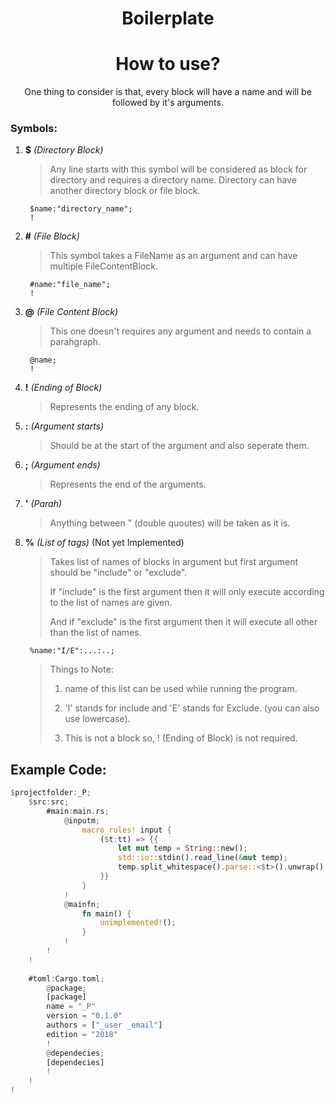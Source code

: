 <div align="center">

# Boilerplate


# How to use?

One thing to consider is that, every block will have a name and will be followed by it's arguments.

<div align="left">
    
### Symbols:


1. __$__ _(Directory Block)_

    > Any line starts with this symbol will be considered as block for directory and requires a directory name. Directory can have another directory block or file block.
   
        $name:"directory_name";
        !

2. __#__ _(File Block)_
   
   > This symbol takes a FileName as an argument and can have multiple FileContentBlock.

        #name:"file_name"; 
        !

3. __@__ _(File Content Block)_

    > This one doesn't requires any argument and needs to contain a parahgraph.
        
        @name;
        !

4. __!__ _(Ending of Block)_

    > Represents the ending of any block.

5. __:__ _(Argument starts)_

    > Should be at the start of the argument and also seperate them.

6. __;__ _(Argument ends)_ 

    > Represents the end of the arguments.

7. __'__ _(Parah)_

    > Anything between " (double quoutes) will be taken as it is.

8. __%__ _(List of tags)_ (Not yet Implemented)

    > Takes list of names of blocks in argument but first argument should be "include" or "exclude".
    >
    > If "include" is the first argument then it will only execute according to the list of names are given.
    >
    > And if "exclude" is the first argument then it will execute all other than the list of names.
    
        %name:"I/E":...:..;

    > Things to Note:
    >
    > 1. name of this list can be used while running the program.
    >
    > 2. 'I' stands for include and 'E' stands for Exclude. (you can also use lowercase).
    >
    > 3. This is not a block so, ! (Ending of Block) is not required.


## Example Code:

```rust
$projectfolder:_P;
    $src:src;
        #main:main.rs;
            @inputm;
                macro_rules! input {
                    ($t:tt) => {{
                        let mut temp = String::new();
                        std::io::stdin().read_line(&mut temp);
                        temp.split_whitespace().parse::<$t>().unwrap() 
                    }}
                }
            !
            @mainfn;
                fn main() {
                    unimplemented!();
                }
            !
        !
    !
    
    #toml:Cargo.toml;
        @package;
        [package]
        name = "_P"
        version = "0.1.0"
        authors = ["_user _email"]
        edition = "2018"
        !
        @dependecies;
        [dependecies]
        !
    !
!
```
